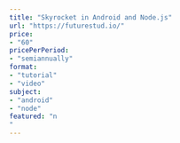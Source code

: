 ```yaml
---
title: "Skyrocket in Android and Node.js"
url: "https://futurestud.io/"
price: 
- "60"
pricePerPeriod: 
- "semiannually"
format: 
- "tutorial"
- "video"
subject: 
- "android"
- "node"
featured: "n"
---
```


